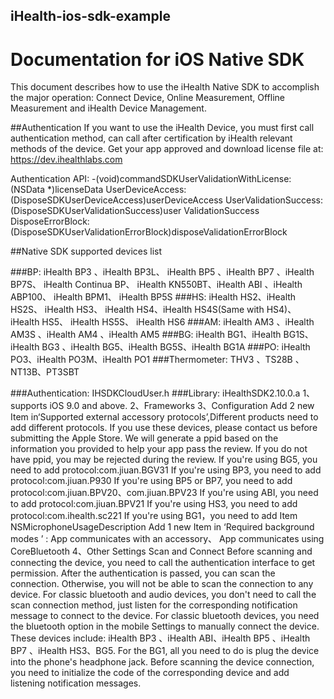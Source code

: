 ## iHealth-ios-sdk-example



#  Documentation for iOS Native SDK

This document describes how to use the iHealth Native SDK to accomplish the major operation: Connect
Device, Online Measurement, Offline Measurement and iHealth Device Management. 

##Authentication
If you want to use the iHealth Device, you must first call authentication method, can call after certification by iHealth relevant methods of the device. Get your app approved and download license file at: https://dev.ihealthlabs.com

Authentication API:
 -(void)commandSDKUserValidationWithLicense:(NSData
*)licenseData UserDeviceAccess:(DisposeSDKUserDeviceAccess)userDeviceAccess UserValidationSuccess:(DisposeSDKUserValidationSuccess)user ValidationSuccess DisposeErrorBlock:(DisposeSDKUserValidationErrorBlock)disposeValidationErrorBlock

##Native SDK supported devices list

###BP:
iHealth BP3 、iHealth BP3L、 iHealth BP5 、iHealth BP7 、iHealth BP7S、 iHealth Continua BP、 iHealth KN550BT、iHealth ABI 、iHealth ABP100、 iHealth BPM1、 iHealth BP5S
###HS:
iHealth HS2、iHealth HS2S、 iHealth HS3、 iHealth HS4、iHealth HS4S(Same with HS4)、 iHealth HS5、 iHealth HS5S、 iHealth HS6
###AM:
iHealth AM3 、iHealth AM3S 、iHealth AM4 、iHealth AM5
###BG:
iHealth BG1、iHealth BG1S、 iHealth BG3 、iHealth BG5、iHealth BG5S、iHealth BG1A
###PO:
iHealth PO3、iHealth PO3M、iHealth PO1
###Thermometer:
THV3 、TS28B 、NT13B、PT3SBT


###Authentication:
IHSDKCloudUser.h
###Library:
iHealthSDK2.10.0.a
1、supports iOS 9.0 and above. 
2、Frameworks
3、Configuration
Add 2 new Item in‘Supported external accessory protocols’,Different products need to add different
protocols.
If you use these devices, please contact us before submitting the Apple Store. We will generate a ppid based on the information you provided to help your app pass the review. If you do not have ppid, you may be rejected during the review.
If you're using BG5, you need to add
protocol:com.jiuan.BGV31
If you're using BP3, you need to add
protocol:com.jiuan.P930
If you're using BP5 or BP7, you need to add
protocol:com.jiuan.BPV20、com.jiuan.BPV23
If you're using ABI, you need to add
protocol:com.jiuan.BPV21
If you're using HS3, you need to add
protocol:com.ihealth.sc221
If you're using BG1，you need to add Item
NSMicrophoneUsageDescription Add 1 new Item in
‘Required background modes
’
: App communicates with an
accessory、 App communicates using CoreBluetooth
4、Other Settings
Scan and Connect
Before scanning and connecting the device, you need to call the authentication interface to get permission. After the authentication is passed, you can scan the connection. Otherwise, you will not be able to scan the connection to any device. For classic bluetooth and audio devices, you don't need to call the scan connection method, just listen for the corresponding notification message to connect to the device. For classic bluetooth devices, you need the bluetooth option in the mobile Settings to manually connect the device. These devices include: iHealth BP3 、iHealth ABI、iHealth BP5 、iHealth BP7 、iHealth HS3、BG5. For the BG1, all you need to do is plug the device into the phone's headphone jack. Before scanning the device connection, you need to initialize the code of the corresponding device and add listening notification messages.
